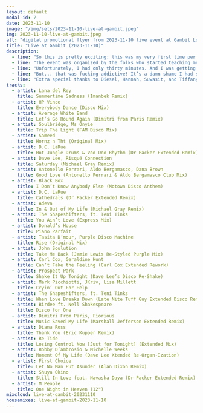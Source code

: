 ```yaml
---
layout: default
modal-id: 7
date: 2023-11-10
image: "/img/sets/2023-11-10-live-at-gambit.jpeg"
img: 2023-11-10-live-at-gambit.jpeg
alt: "digital promotional flyer from 2023-11-10 live event at Gambit Lounge in Henderson, NV"
title: "Live at Gambit (2023-11-10)"
description:
  - line: "So this is pretty exciting: this was my very first time performing live in front of strangers."
  - line: "The event was organized by the folks who started teaching me how to work with moden DJ equipment and software, and featured other graduates of the program."
  - line: "Unfortunately, I had only thirty minutes. And I was getting on an airplane first thing the next morning, to go hear my friend <a href='https://dylandrazen.com/'>Dylan Drazen</a> spin a fierce classic 90s house set in Fort Lauderdale, so I couldn’t even stay to hear everyone play."
  - line: "But... that was fucking addictive! It’s a damn shame I had such a short time slot! I could have played for hours."
  - line: "Extra special thanks to Diesel, Hannah, Suwasit, and Tiffany for coming out and supporting me at my very first performance! It meant fucking everything to me."
tracks:
  - artist: Lana del Rey
    title: Summertime Sadness (Imanbek Remix)
  - artist: HP Vince
    title: Everybody Dance (Disco Mix)
  - artist: Average White Band
    title: Let’s Go Round Again (Dimitri from Paris Remix)
  - artist: Soulbridge, Ms Onyie
    title: Trip The Light (FAM Disco Mix)
  - artist: Sameed
    title: Hornz n Tht (Original Mix)
  - artist: D.C. LaRue
    title: Hot Jungle Drums & Voo Doo Rhythm (Dr Packer Extended Remix)
  - artist: Dave Lee, Risqué Connection
    title: Saturday (Michael Gray Remix)
  - artist: Antonello Ferrari, Aldo Bergamasco, Dana Brown
    title: Good Love (Antonello Ferrari & Aldo Bergamasco Club Mix)
  - artist: Black Box
    title: I Don’t Know Anybody Else (Motown Disco Anthem)
  - artist: D.C. LaRue
    title: Cathedrals (Dr Packer Extended Remix)
  - artist: Adeva
    title: In & Out of My Life (Michael Gray Remix)
  - artist: The Shapeshifters, ft. Teni Tinks
    title: You Ain’t Love (Express Mix)
  - artist: Donald’s House
    title: Piano Parfait
  - artist: Tasita D’mour, Purple Disco Machine
    title: Rise (Original Mix)
  - artist: John Soulution
    title: Take Me Back (Jamie Lewis Re-Styled Purple Mix)
  - artist: Carl Cox, Geraldine Hunt
    title: Can’t Fake the Feeling (Carl Cox Extended Rework)
  - artist: Prospect Park
    title: Shake It Up Tonight (Dave Lee’s Disco Re-Shake)
  - artist: Mark Picchiotti, JKriv, Lisa Millett
    title: Cryin’ Out For Help
  - artist: The Shapeshifters, ft. Teni Tinks
    title: When Love Breaks Down (Late Nite Tuff Guy Extended Disco Remix)
  - artist: Birdee ft. Nell Shakespeare
    title: Disco for One
  - artist: Dimitri From Paris, Fiorious
    title: Music Saved My Life (Marshall Jefferson Extended Remix)
  - artist: Diana Ross
    title: Thank You (Eric Kupper Remix)
  - artist: Re-Tide
    title: Losing Control Now [Just for Tonight] (Extended Mix)
  - artist: Bobby D’ambrosio & Michelle Weeks
    title: Moment Of My Life (Dave Lee Xtended Re-Organ-Ization)
  - artist: First Choice
    title: Let No Man Put Asunder (Alan Dixon Remix)
  - artist: Shuya Okino
    title: Still In Love feat. Navasha Daya (Dr Packer Extended Remix)
  - artist: M People
    title: One Night in Heaven (12")
mixcloud: live-at-gambit-20231110
housemixes: live-at-gambit-2023-11-10
---
```

